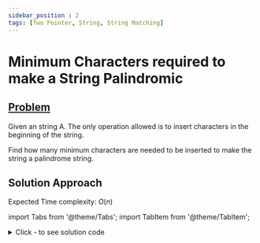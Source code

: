 ```yaml
---
sidebar_position : 2
tags: [Two Pointer, String, String Matching]
---
```


#  Minimum Characters required to make a String Palindromic

## [Problem](https://www.interviewbit.com/problems/minimum-characters-required-to-make-a-string-palindromic/)

Given an string A. The only operation allowed is to insert  characters in the beginning of the string.

Find how many minimum characters are needed to be inserted to make the string a palindrome string.

## Solution Approach

Expected Time complexity: $O(n)$

import Tabs from '@theme/Tabs';
import TabItem from '@theme/TabItem';

<details><summary>Click - to see solution code</summary>

<Tabs>
<TabItem value="cpp" label="C++">

```cpp
const int mod = 1e9 + 7;
const int p = 31;
#define ll long long

ll powr(ll a, ll b) {
    ll ans = 1;
    while (b) {
        if (b & 1ll) {
            ans *= a;
            ans %= mod;
        }
        a *= a;
        b >>= 1ll;
        a %= mod;
    }
    return ans;
}

ll inv(ll a) { return powr(a, mod - 2); }

int Solution::solve(string A) {
    string s = A;
    reverse(s.begin(), s.end());
    int n = A.length();
    ll dp[n];
    dp[0] = A[0] - 'a' + 1;
    for (int i = 1; i < n; i++) {
        dp[i] = (dp[i - 1] + (powr(p, i) * (A[i] - 'a' + 1)) % mod) % mod;
    }
    ll kmp = 0;
    for (int i = 0; i < n; i++) {
        kmp += powr(p, i) * (s[i] - 'a' + 1);
        kmp %= mod;
    }
    if (kmp == dp[n - 1]) {
        return 0;
    }
    for (int i = 0; i < n; i++) {
        kmp -= (s[i] - 'a' + 1);
        kmp *= inv(p);
        kmp %= mod;
        kmp += mod;
        kmp %= mod;
        if (kmp == dp[n - i - 2]) {
            return i + 1;
        }
    }
}

```
</TabItem>
</Tabs>

</details>
